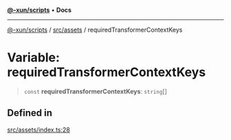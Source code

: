 [**@-xun/scripts**](../../../README.md) • **Docs**

***

[@-xun/scripts](../../../README.md) / [src/assets](../README.md) / requiredTransformerContextKeys

# Variable: requiredTransformerContextKeys

> `const` **requiredTransformerContextKeys**: `string`[]

## Defined in

[src/assets/index.ts:28](https://github.com/Xunnamius/xscripts/blob/ce701f3d57da9f82ee0036320bc62d5c51233011/src/assets/index.ts#L28)
